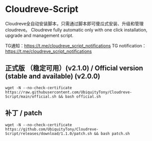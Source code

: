# Cloudreve-Script
Cloudreve全自动安装脚本，只需通过脚本即可傻瓜式安装、升级和管理cloudreve。
Cloudreve fully automatic only with one click installation, upgrade and management script.

TG通知：https://t.me/cloudreve_script_notifications
TG notification：https://t.me/cloudreve_script_notifications
## 正式版 （稳定可用）(v2.1.0) / Official version (stable and available) (v2.0.0)

```shell
wget -N --no-check-certificate https://raw.githubusercontent.com/UbiquityTony/Cloudreve-Script/main/official.sh && bash official.sh
```
## 补丁 / patch
```shell
wget -N --no-check-certificate https://github.com/UbiquityTony/Cloudreve-Script/releases/download/1.1.0/patch.sh && bash patch.sh
```
